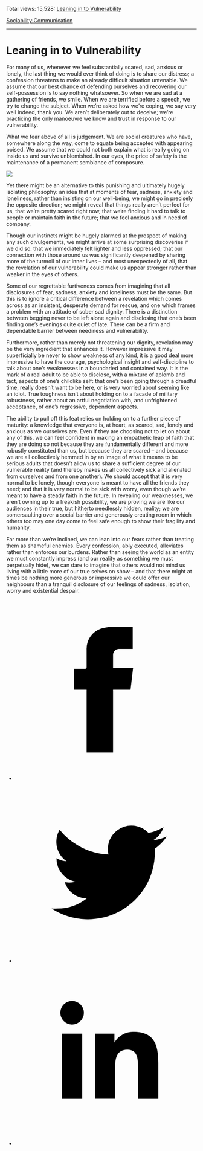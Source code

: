 Total views: 15,528: [Leaning in to Vulnerability](https://www.theschooloflife.com/thebookoflife/leaning-in-to-vulnerability/)

[Sociability:](https://www.theschooloflife.com/thebookoflife/category/sociability/)[Communication](https://www.theschooloflife.com/thebookoflife/category/sociability/communication/)

* * *

# Leaning in to Vulnerability
<style>
						.alignnone {
  display: block;
  margin-left: auto;
  margin-right: auto;
  align: center:
}

.addtoany_share_save_container {
display:none;
}

.wp-block-image {
		display: block;
  margin-left: auto;
  margin-right: auto;
  width: 50%;
}

.aligncenter {
display: block;
  margin-left: auto;
  margin-right: auto;
  align: center:
}

@media only screen and (max-width: 500px) {
  .wp-block-image {
		display: block;
  margin-left: auto;
  margin-right: auto;
  width: 100%;
} }

h1 {max-width: 600px !important;
}
.s18-single-post .content-area .site-main article .post-cat-header-display + .old-wrapper p {
    font-size: 1.200em
}
						</style>

For many of us, whenever we feel substantially scared, sad, anxious or lonely, the last thing we would ever think of doing is to share our distress; a confession threatens to make an already difficult situation untenable. We assume that our best chance of defending ourselves and recovering our self-possession is to say nothing whatsoever. So when we are sad at a gathering of friends, we smile. When we are terrified before a speech, we try to change the subject. When we’re asked how we’re coping, we say very well indeed, thank you. We aren’t deliberately out to deceive; we’re practicing the only manoeuvre we know and trust in response to our vulnerability.

What we fear above of all is judgement. We are social creatures who have, somewhere along the way, come to equate being accepted with appearing poised. We assume that we could not both explain what is really going on inside us and survive unblemished. In our eyes, the price of safety is the maintenance of a permanent semblance of composure.

![](https://www.theschooloflife.com/thebookoflife/wp-content/uploads/2019/06/319257036c96a8f7af69d25ce8c65f67-300x169.jpg)

Yet there might be an alternative to this punishing and ultimately hugely isolating philosophy: an idea that at moments of fear, sadness, anxiety and loneliness, rather than insisting on our well-being, we might go in precisely the opposite direction; we might reveal that things really aren’t perfect for us, that we’re pretty scared right now, that we’re finding it hard to talk to people or maintain faith in the future; that we feel anxious and in need of company.

Though our instincts might be hugely alarmed at the prospect of making any such divulgements, we might arrive at some surprising discoveries if we did so: that we immediately felt lighter and less oppressed; that our connection with those around us was significantly deepened by sharing more of the turmoil of our inner lives – and most unexpectedly of all, that the revelation of our vulnerability could make us appear stronger rather than weaker in the eyes of others.

Some of our regrettable furtiveness comes from imagining that all disclosures of fear, sadness, anxiety and loneliness must be the same. But this is to ignore a critical difference between a revelation which comes across as an insistent, desperate demand for rescue, and one which frames a problem with an attitude of sober sad dignity. There is a distinction between begging never to be left alone again and disclosing that one’s been finding one’s evenings quite quiet of late. There can be a firm and dependable barrier between neediness and vulnerability.

Furthermore, rather than merely not threatening our dignity, revelation may be the very ingredient that enhances it. However impressive it may superficially be never to show weakness of any kind, it is a good deal more impressive to have the courage, psychological insight and self-discipline to talk about one’s weaknesses in a boundaried and contained way. It is the mark of a real adult to be able to disclose, with a mixture of aplomb and tact, aspects of one’s childlike self: that one’s been going through a dreadful time, really doesn’t want to be here, or is very worried about seeming like an idiot. True toughness isn’t about holding on to a facade of military robustness, rather about an artful negotiation with, and unfrightened acceptance, of one’s regressive, dependent aspects.

The ability to pull off this feat relies on holding on to a further piece of maturity: a knowledge that everyone is, at heart, as scared, sad, lonely and anxious as we ourselves are. Even if they are choosing not to let on about any of this, we can feel confident in making an empathetic leap of faith that they are doing so not because they are fundamentally different and more robustly constituted than us, but because they are scared – and because we are all collectively hemmed in by an image of what it means to be serious adults that doesn’t allow us to share a sufficient degree of our vulnerable reality (and thereby makes us all collectively sick and alienated from ourselves and from one another). We should accept that it is very normal to be lonely, though everyone is meant to have all the friends they need; and that it is very normal to be sick with worry, even though we’re meant to have a steady faith in the future. In revealing our weaknesses, we aren’t owning up to a freakish possibility, we are proving we are like our audiences in their true, but hitherto needlessly hidden, reality; we are somersaulting over a social barrier and generously creating room in which others too may one day come to feel safe enough to show their fragility and humanity.

Far more than we’re inclined, we can lean into our fears rather than treating them as shameful enemies. Every confession, ably executed, alleviates rather than enforces our burdens. Rather than seeing the world as an entity we must constantly impress (and our reality as something we must perpetually hide), we can dare to imagine that others would not mind us living with a little more of our true selves on show – and that there might at times be nothing more generous or impressive we could offer our neighbours than a tranquil disclosure of our feelings of sadness, isolation, worry and existential despair.

<style>
    .iframe-class { display: block !important; }
</style>

- [<svg xmlns="http://www.w3.org/2000/svg" viewbox="0 0 26 26"><title>Facebook</title>
                    <g>
                        <path d="M8.38,10H9.92c.2,0,.29,0,.29-.28,0-.82,0-1.64,0-2.46a3.05,3.05,0,0,1,2.57-3.15A7.22,7.22,0,0,1,14,3.95c.86,0,1.71,0,2.57,0h.25v3.2h-2A.85.85,0,0,0,14,8c0,.62,0,1.24,0,1.91h2.87L16.51,13H14v9H10.21V13H8.38Z"></path>
                    </g>
                </svg>](http://www.facebook.com/sharer/sharer.php?u=https://www.theschooloflife.com/thebookoflife/leaning-in-to-vulnerability/)
- [<svg xmlns="http://www.w3.org/2000/svg" viewbox="0 0 26 26"><title>Twitter</title>
                    <path d="M21.69,7.9a6.75,6.75,0,0,1-1.94.53,3.39,3.39,0,0,0,1.48-1.87,6.76,6.76,0,0,1-2.14.82,3.38,3.38,0,0,0-5.75,3.08,9.59,9.59,0,0,1-7-3.53,3.38,3.38,0,0,0,1,4.51A3.36,3.36,0,0,1,5.89,11v0A3.38,3.38,0,0,0,8.6,14.37a3.39,3.39,0,0,1-1.53.06,3.38,3.38,0,0,0,3.15,2.35A6.78,6.78,0,0,1,6,18.22a6.87,6.87,0,0,1-.81,0A9.6,9.6,0,0,0,20,10.08q0-.22,0-.44A6.86,6.86,0,0,0,21.69,7.9Z"></path>
                </svg>](http://twitter.com/share?url=https://www.theschooloflife.com/thebookoflife/leaning-in-to-vulnerability/&text=&via=theschooloflife)
- [<svg xmlns="http://www.w3.org/2000/svg" viewbox="0 0 26 26"><title>LinkedIn</title>
<path class="cls-2" d="M6.67,10H9.58v9.36H6.67ZM8.13,5.32A1.69,1.69,0,1,1,6.44,7,1.69,1.69,0,0,1,8.13,5.32"></path><path class="cls-2" d="M11.41,10H14.2v1.28h0A3.06,3.06,0,0,1,17,9.75c2.95,0,3.49,1.94,3.49,4.46v5.14H17.57V14.79c0-1.09,0-2.48-1.51-2.48s-1.75,1.18-1.75,2.4v4.63H11.41Z"></path></svg>](https://www.linkedin.com/shareArticle?mini=true&url=https://www.theschooloflife.com/thebookoflife/leaning-in-to-vulnerability/)

